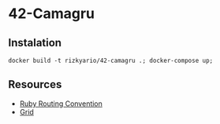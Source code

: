 # 42-Camagru

## Instalation

```
docker build -t rizkyario/42-camagru .; docker-compose up;
```

## Resources
- [Ruby Routing Convention](http://guides.rubyonrails.org/routing.html#crud-verbs-and-actions)
- [Grid](https://developer.mozilla.org/en-US/docs/Web/CSS/grid-auto-columns)